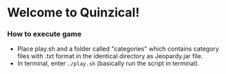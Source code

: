 # Welcome to Quinzical!

### How to execute game
- Place play.sh and a folder called "categories" which contains category files with .txt format in the identical directory as Jeopardy.jar file.
- In terminal, enter `./play.sh` (basically run the script in terminal).
